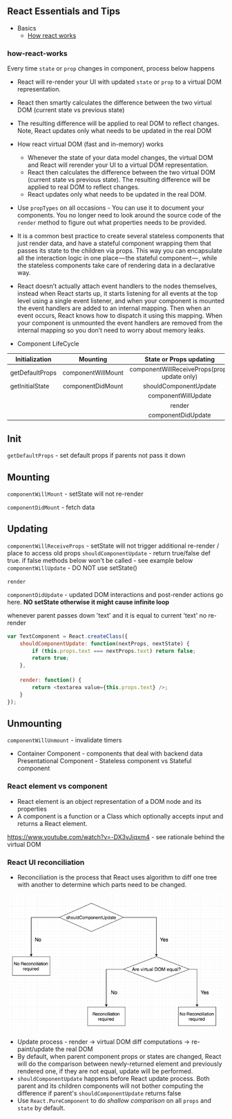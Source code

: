 ## React Essentials and Tips
* Basics
  * [How react works](#how-react-works)
  

### how-react-works
Every time `state` or `prop` changes in component, process below happens
* React will re-render your UI with updated `state` or `prop` to a virtual DOM representation.
* React then smartly calculates the difference between the two virtual DOM (current state vs previous state)
* The resulting difference will be applied to real DOM to reflect changes. Note, React updates only what needs to be updated in the
  real DOM




* How react virtual DOM (fast and in-memory) works
  * Whenever the state of your data model changes, the virtual DOM and React will rerender your UI to a virtual DOM representation.
  * React then calculates the difference between the two virtual DOM (current state vs previous state).
    The resulting difference will be applied to real DOM to reflect changes.
  * React updates only what needs to be updated in the real DOM.
* Use `propTypes` on all occasions - You can use it to document your components. You no longer need to look around the source code of the `render` method to figure out what properties needs to be provided.

* It is a common best practice to create several stateless components that just render data, and have a stateful component wrapping them that passes its state to the children via props. This way you can encapsulate all the interaction logic in one place — the stateful component — , while the stateless components take care of rendering data in a declarative way.

* React doesn’t actually attach event handlers to the nodes themselves, instead when React starts up, it starts listening for all events at the top level using a single event listener, and when your component is mounted the event handlers are added to an internal mapping. Then when an event occurs, React knows how to dispatch it using this mapping. When your component is unmounted the event handlers are removed from the internal mapping so you don’t need to worry about memory leaks.

* Component LifeCycle

|Initialization   |Mounting           |State or Props updating  |Unmounting|
| -------- |:---------------:|:---------------:| --------:|
|getDefaultProps   |componentWillMount|componentWillReceiveProps(props update only)|componentWillUnmount
|getInitialState   |componentDidMount |shouldComponentUpdate|
|                  |                  |componentWillUpdate|
|                  |                  |render|
|                  |                  |componentDidUpdate|

Init
---
`getDefaultProps` - set default props if parents not pass it down

Mounting
---
`componentWillMount` - setState will not re-render

`componentDidMount` - fetch data

Updating
---
`componentWillReceiveProps` - setState will not trigger additional re-render / place to access old props
`shouldComponentUpdate` - return true/false def true. if false methods below won't be called - see example below
`componentWillUpdate` - DO NOT use setState()

`render`

`componentDidUpdate`  - updated DOM interactions and post-render actions go here. **NO setState otherwise it might cause infinite loop**

whenever parent passes down 'text' and it is equal to current 'text' no re-render

```javascript
var TextComponent = React.createClass({
    shouldComponentUpdate: function(nextProps, nextState) {
        if (this.props.text === nextProps.text) return false;
        return true;
    },

    render: function() {
        return <textarea value={this.props.text} />;
    }
});
```
Unmounting
---
`componentWillUnmount` - invalidate timers

* Container Component - components that deal with backend data
Presentational Component - Stateless component vs Stateful component


### React element vs component

* React element is an object representation of a DOM node and its properties
* A component is a function or a Class which optionally accepts input and returns a React element.


https://www.youtube.com/watch?v=-DX3vJiqxm4 - see rationale behind the virtual DOM

### React UI reconciliation

* Reconciliation is the process that React uses algorithm to diff one tree with another to determine which parts need to be changed.

![React UI update](./react_ui_update.png)

* Update process - render -> virtual DOM diff computations -> re-paint/update the real DOM
* By default, when parent component props or states are changed, React will do the comparison between newly-returned element and previously rendered one, if they are not equal, update will be performed.
* `shouldComponentUpdate` happens before React update process. Both parent and its children components will not bother computing the difference if parent's `shouldComponentUpdate` returns false
* Use `React.PureComponent` to do *shallow comparison* on all `props` and `state` by default.





